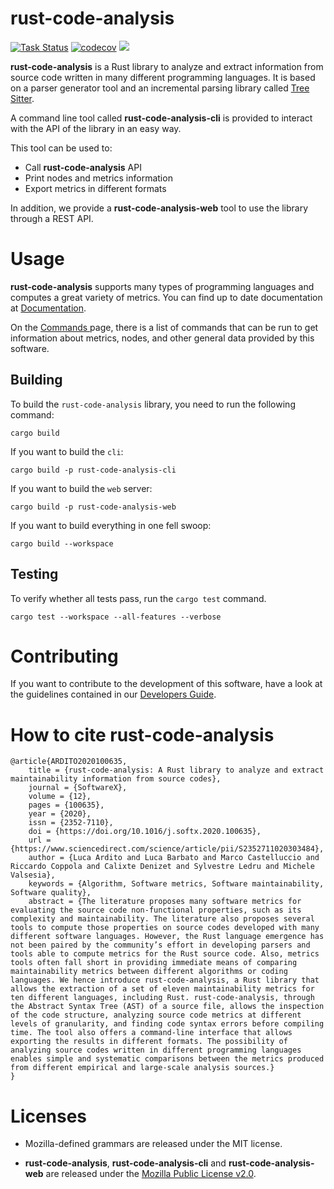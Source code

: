 # rust-code-analysis

[![Task Status](https://community-tc.services.mozilla.com/api/github/v1/repository/mozilla/rust-code-analysis/master/badge.svg)](https://community-tc.services.mozilla.com/api/github/v1/repository/mozilla/rust-code-analysis/master/latest)
[![codecov](https://codecov.io/gh/mozilla/rust-code-analysis/branch/master/graph/badge.svg)](https://codecov.io/gh/mozilla/rust-code-analysis)
<a href="https://chat.mozilla.org/#/room/#rust-code-analysis:mozilla.org" target="_blank">
   <img src="https://img.shields.io/badge/chat%20on%20[m]-%23rust--code--analysis%3Amozilla.org-blue">
</a>

**rust-code-analysis** is a Rust library to analyze and extract information
from source code written in many different programming languages.
It is based on a parser generator tool and an incremental parsing library
called
<a href="https://tree-sitter.github.io/tree-sitter/" target="_blank">Tree Sitter</a>.


A command line tool called **rust-code-analysis-cli** is provided to interact with the API of the library in an easy way.

This tool can be used to:

- Call **rust-code-analysis** API
- Print nodes and metrics information
- Export metrics in different formats

In addition, we provide a **rust-code-analysis-web** tool to use the library through a REST API.


# Usage

**rust-code-analysis** supports many types of programming languages and
computes a great variety of metrics. You can find up to date documentation at
<a href="https://mozilla.github.io/rust-code-analysis/index.html" target="_blank">Documentation</a>.

On the
<a href="https://mozilla.github.io/rust-code-analysis/commands/index.html" target="_blank">
    Commands
</a> page, there is a list of commands that can be run to get information
about metrics, nodes, and other general data provided by this software.

## Building

To build the `rust-code-analysis` library, you need to run the following
command:

```console
cargo build
```

If you want to build the `cli`:

```console
cargo build -p rust-code-analysis-cli
```

If you want to build the `web` server:

```console
cargo build -p rust-code-analysis-web
```

If you want to build everything in one fell swoop:

```console
cargo build --workspace
```

## Testing

To verify whether all tests pass, run the `cargo test` command.

```console
cargo test --workspace --all-features --verbose
```

# Contributing

If you want to contribute to the development of this software, have a look at the
guidelines contained in our
<a href="https://mozilla.github.io/rust-code-analysis/developers/index.html" target="_blank">Developers Guide</a>.


# How to cite rust-code-analysis

```
@article{ARDITO2020100635,
    title = {rust-code-analysis: A Rust library to analyze and extract maintainability information from source codes},
    journal = {SoftwareX},
    volume = {12},
    pages = {100635},
    year = {2020},
    issn = {2352-7110},
    doi = {https://doi.org/10.1016/j.softx.2020.100635},
    url = {https://www.sciencedirect.com/science/article/pii/S2352711020303484},
    author = {Luca Ardito and Luca Barbato and Marco Castelluccio and Riccardo Coppola and Calixte Denizet and Sylvestre Ledru and Michele Valsesia},
    keywords = {Algorithm, Software metrics, Software maintainability, Software quality},
    abstract = {The literature proposes many software metrics for evaluating the source code non-functional properties, such as its complexity and maintainability. The literature also proposes several tools to compute those properties on source codes developed with many different software languages. However, the Rust language emergence has not been paired by the community’s effort in developing parsers and tools able to compute metrics for the Rust source code. Also, metrics tools often fall short in providing immediate means of comparing maintainability metrics between different algorithms or coding languages. We hence introduce rust-code-analysis, a Rust library that allows the extraction of a set of eleven maintainability metrics for ten different languages, including Rust. rust-code-analysis, through the Abstract Syntax Tree (AST) of a source file, allows the inspection of the code structure, analyzing source code metrics at different levels of granularity, and finding code syntax errors before compiling time. The tool also offers a command-line interface that allows exporting the results in different formats. The possibility of analyzing source codes written in different programming languages enables simple and systematic comparisons between the metrics produced from different empirical and large-scale analysis sources.}
}
```


# Licenses

- Mozilla-defined grammars are released under the MIT license.

- **rust-code-analysis**, **rust-code-analysis-cli** and **rust-code-analysis-web**
are released under the
<a href="https://www.mozilla.org/MPL/2.0/" target="_blank">Mozilla Public License v2.0</a>.
